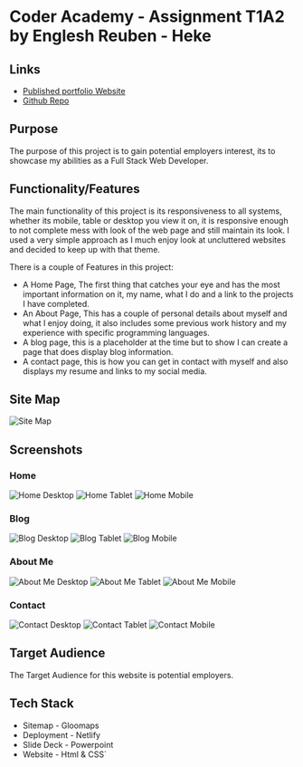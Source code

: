 # Coder Academy - Assignment T1A2 by Englesh Reuben - Heke

## Links
* [Published portfolio Website](https://reubenheke.com.au)
* [Github Repo](https://www.github.com)


## Purpose

The purpose of this project is to gain potential employers interest, its to showcase my abilities as a Full Stack Web Developer.

## Functionality/Features

The main functionality of this project is its responsiveness to all systems, whether its mobile, table or desktop you view it on, it is responsive enough to not complete mess with look of the web page and still maintain its look. I used a very simple approach as I much enjoy look at uncluttered websites and decided to keep up with that theme.

There is a couple of Features in this project:
* A Home Page, The first thing that catches your eye and has the most important information on it, my name, what I do and a link to the projects I have completed.
* An About Page, This has a couple of personal details about myself and what I enjoy doing, it also includes some previous work history and my experience with specific programming languages.
* A blog page, this is a placeholder at the time but to show I can create a page that does display blog information.
* A contact page, this is how you can get in contact with myself and also displays my resume and links to my social media.

## Site Map

![Site Map](./docs/Sitemap.PNG)

## Screenshots

### Home
![Home Desktop](./docs/Home-Desktop.png)
![Home Tablet](./docs/Home-Tablet.png)
![Home Mobile](./docs/Home-Mobile.jpeg)

### Blog
![Blog Desktop](./docs/Blog-Desktop.jpeg)
![Blog Tablet](./docs/Blog-Tablet.jpeg)
![Blog Mobile](./docs/Blog-Mobile.jpeg)

### About Me
![About Me Desktop](./docs/About-Me-Desktop.jpeg)
![About Me Tablet](./docs/About-Me-Tablet.jpeg)
![About Me Mobile](./docs/About-Me-Mobile.jpeg)

### Contact

![Contact Desktop](./docs/Contact-Desktop.jpg)
![Contact Tablet](./docs/Contact-Tablet.jpg)
![Contact Mobile](./docs/Contact-Mobile.jpg)

## Target Audience

The Target Audience for this website is potential employers.

## Tech Stack

* Sitemap - Gloomaps
* Deployment - Netlify
* Slide Deck - Powerpoint
* Website - Html & CSS`